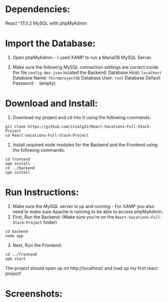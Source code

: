 # Dependencies:
React ^17.0.2
MySQL with phpMyAdmin

# Import the Database:
1) Open phpMyAdmin - I used XAMP to run a MariaDB MySQL Server.

2) Make sure the following MySQL connection settings are correct inside the file `config-dev.json` located  the Backend:
Database Host: `localhost`
Database Name: `thirdprojectdb`
Database User: `root`
Database Default Password: ` ` (empty)

# Download and Install:
1) Download my project and cd into it using the following commands:
```
git clone https://github.com/itzalg22/React-Vacations-Full-Stack-Project
cd React-Vacations-Full-Stack-Project
```

2) Install required node modules for the Backend and the Frontend using the following commands:
```
cd frontend
npm install
cd ../backend
npm install
```

# Run Instructions:
1) Make sure the MySQL server is up and running - For XAMP you also need to make sure Apache is running to be able to access phpMyAdmin.
2) First, Run the Backend: (Make sure you're on the `React-Vacations-Full-Stack-Project` folder)
```
cd backend
node app
```
3) Next, Run the Frontend:
```
cd ../frontend
npm start
```

The project should open up on http://localhost/ and load up my first react project!

# Screenshots:
